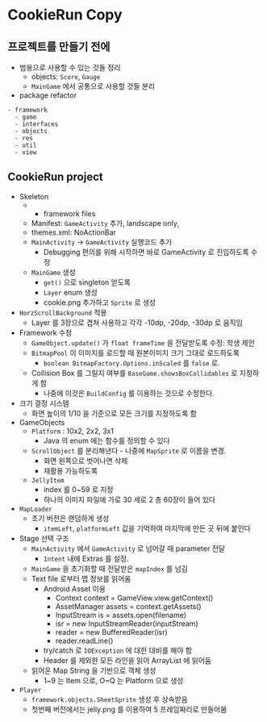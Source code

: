 # CookieRun Copy

## 프로젝트를 만들기 전에
* 범용으로 사용할 수 있는 것들 정리
  * objects: `Score`, `Gauge`
  * `MainGame` 에서 공통으로 사용할 것들 분리
* package refactor
```
- framework
  - game
  - interfaces
  - objects
  - res
  - util
  - view
```

## CookieRun project
* Skeleton
  * + framework files
  * Manifest: `GameActivity` 추가, landscape only, 
  * themes.xml: NoActionBar
  * `MainActivity` -> `GameActivity` 실행코드 추가
    * Debugging 편의를 위해 시작하면 바로 GameActivity 로 진입하도록 수정
  * `MainGame` 생성
    * `get()` 으로 singleton 얻도록
    * `Layer` enum 생성
    * cookie.png 추가하고 `Sprite` 로 생성
* `HorzScrollBackground` 적용
  * Layer 를 3장으로 겹쳐 사용하고 각각 -10dp, -20dp, -30dp 로 움직임
* Framework 수정
  * `GameObject.update()` 가 `float frameTime` 을 전달받도록 수정: 학생 제안
  * `BitmapPool` 이 이미지를 로드할 때 원본이미지 크기 그대로 로드하도록
    * `boolean BitmapFactory.Options.inScaled` 를 `false` 로.
  * Collision Box 를 그릴지 여부를 `BaseGame.showsBoxCollidables` 로 지정하게 함
    * 나중에 이것은 `BuildConfig` 를 이용하는 것으로 수정한다.
* 크기 결정 시스템
  * 화면 높이의 1/10 을 기준으로 모든 크기를 지정하도록 함
* GameObjects
  * `Platform` : 10x2, 2x2, 3x1
    * Java 의 enum 에는 함수를 정의할 수 있다
  * `ScrollObject` 를 분리해낸다 - 나중에 `MapSprite` 로 이름을 변경.
    * 화면 왼쪽으로 벗어나면 삭제
    * 재활용 가능하도록
  * `JellyItem`
    * index 를 0~59 로 지정
    * 하나의 이미지 파일에 가로 30 세로 2 총 60장이 들어 있다
* `MapLoader`
  * 초기 버전은 랜덤하게 생성
    * `itemLeft`, `platformLeft` 값을 기억하여 마지막에 만든 곳 뒤에 붙인다
* Stage 선택 구조
  * `MainActivity` 에서 `GameActivity` 로 넘어갈 때 parameter 전달
    * `Intent` 내에 Extras 를 설정. 
  * `MainGame` 을 초기화할 때 전달받은 `mapIndex` 를 넘김
  * Text file 로부터 맵 정보를 읽어옴
    * Android Asset 이용
      * Context context = GameView.view.getContext()
      * AssetManager assets = context.getAssets()
      * InputStream is = assets.open(filename)
      * isr = new InputStreamReader(inputStream)
      * reader = new BufferedReader(isr)
      * reader.readLine()
    * try/catch 로 `IOException` 에 대한 대비를 해야 함
    * Header 를 제외한 모든 라인을 읽어 ArrayList<String> 에 읽어둠
  * 읽어온 Map String 을 기반으로 객체 생성
    * 1~9 는 Item 으로, O~Q 는 Platform 으로 생성
* `Player`
  * `framework.objects.SheetSprite` 생성 후 상속받음
  * 첫번째 버전에서는 jelly.png 를 이용하여 5 프레임짜리로 만들어봄
